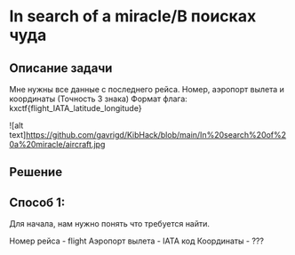 # In search of a miracle/В поисках чудa

## Описание задачи
Мне нужны все данные c последнего рейса. Номер, аэропорт вылета и координаты (Точность 3 знака)
Формат флага: kxctf{flight_IATA_latitude_longitude}

![alt text]https://github.com/gavrigd/KibHack/blob/main/In%20search%20of%20a%20miracle/aircraft.jpg

## Решение
## Способ 1:

Для начала, нам нужно понять что требуется найти. 

Номер рейса - flight
Аэропорт вылета - IATA код
Координаты - ???


